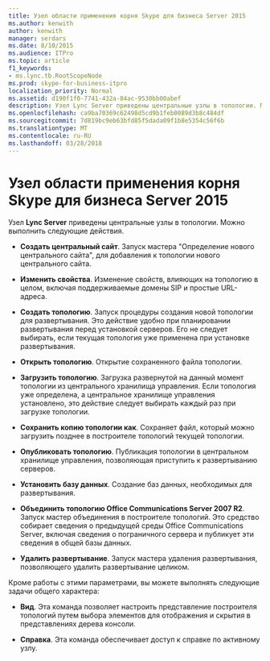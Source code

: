 ```yaml
---
title: Узел области применения корня Skype для бизнеса Server 2015
ms.author: kenwith
author: kenwith
manager: serdars
ms.date: 8/10/2015
ms.audience: ITPro
ms.topic: article
f1_keywords:
- ms.lync.tb.RootScopeNode
ms.prod: skype-for-business-itpro
localization_priority: Normal
ms.assetid: d190f1f0-7741-432a-84ac-9530bb00abef
description: Узел Lync Server приведены центральные узлы в топологии. Можно выполнить следующие действия.
ms.openlocfilehash: ca9ba70369c62498d5cd9b1feb0089d3b8c484df
ms.sourcegitcommit: 7d819bc9eb63bfd85f5dada09f1b8e5354c56f6b
ms.translationtype: MT
ms.contentlocale: ru-RU
ms.lasthandoff: 03/28/2018
---
```

# <a name="skype-for-business-server-root-scope-node"></a>Узел области применения корня Skype для бизнеса Server 2015
 
Узел **Lync Server** приведены центральные узлы в топологии. Можно выполнить следующие действия.
  
- **Создать центральный сайт**. Запуск мастера "Определение нового центрального сайта", для добавления к топологии нового центрального сайта.
    
- **Изменить свойства**. Изменение свойств, влияющих на топологию в целом, включая поддерживаемые домены SIP и простые URL-адреса.
    
- **Создать топологию**. Запуск процедуры создания новой топологии для развертывания. Это действие удобно при планировании развертывания перед установкой серверов. Его не следует выбирать, если текущая топология уже применена при установке развертывания.
    
- **Открыть топологию**. Открытие сохраненного файла топологии.
    
- **Загрузить топологию**. Загрузка развернутой на данный момент топологии из центрального хранилища управления. Если топология уже определена, а центральное хранилище управления установлено, это действие следует выбирать каждый раз при загрузке топологии.
    
- **Сохранить копию топологии как**. Сохраняет файл, который можно загрузить позднее в построителе топологий текущей топологии.
    
- **Опубликовать топологию**. Публикация топологии в центральном хранилище управления, позволяющая приступить к развертыванию серверов.
    
- **Установить базу данных**. Создание баз данных, необходимых для развертывания.
    
- **Объединить топологию Office Communications Server 2007 R2**. Запуск мастер объединения в построителе топологий. Это средство собирает сведения о предыдущей среды Office Communications Server, включая сведения о пограничного сервера и публикует эти сведения в общей базы данных. 
    
- **Удалить развертывание**. Запуск мастера удаления развертывания, позволяющего удалить развертывание целиком.
    
Кроме работы с этими параметрами, вы можете выполнять следующие задачи общего характера:
  
- **Вид**. Эта команда позволяет настроить представление построителя топологий путем выбора элементов для отображения и скрытия в представлениях дерева консоли.
    
- **Справка**. Эта команда обеспечивает доступ к справке по активному узлу.
    

